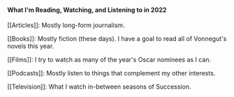 

#### What I'm Reading, Watching, and Listening to in 2022


[[Articles]]: Mostly long-form journalism.

[[Books]]: Mostly fiction (these days). I have a goal to read all of Vonnegut's novels this year.

[[Films]]: I try to watch as many of the year's Oscar nominees as I can.

[[Podcasts]]: Mostly listen to things that complement my other interests.

[[Television]]: What I watch in-between seasons of Succession.

















